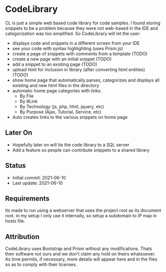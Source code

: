 # CodeLibrary

CL is just a simple web based code library for code samples. I found storing snippets
to be a problem because they were not web-based in the IDE and categorization was
too simplified. So CodeLibrary will let the user:
- displays code and snippets in a different screen from your IDE
- see your code with syntax highlighting (uses Prism.js)
- create a page of snippets with comments from a template (TODO)
- create a new page with an initial snippet (TODO)
- add a snippet to an existing page (TODO)
- upload html for inclusion in library (after converting html entities) (TODO)
- show home page that automatically parses, categorizes and displays all existing and new html files in the directory
- automatic home page categories with links:
  - By File
  - By #Link
  - By Technology (js, php, html, jquery, etc)
  - By Purpose (Ajax, Tutorial, Service, etc)
- Auto creates links to the various snippets on home page  

## Later On
- Hopefully later on will tie the code library to a SQL server
- Add a feature so people can contribute snippets to a shared library 

## Status
- Initial commit: 2021-06-10
- Last update: 2021-06-10

## Requirements
Its made to run using a webserver that uses the project root as its document root.
in my setup I only use it internally, so setup a subdomain to IP map in hosts file.

## Attribution
CodeLibrary uses Bootstrap and Prism without any modifications. Thats their software not ours and we don't
claim any hold on theirs whatsoever. As time permits, if necessary, more details will appear here and in the files
so as to comply with their licenses.
